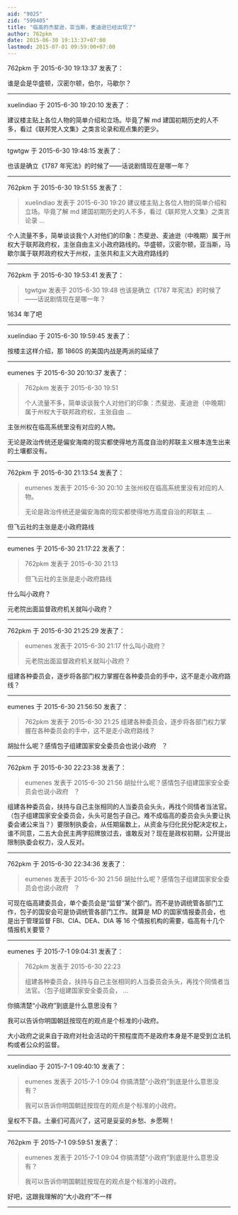 ```yaml
---
aid: "9025"
zid: "599405"
title: "临高的杰斐逊，亚当斯，麦迪逊已经出现了"
author: 762pkm
date: 2015-06-30 19:13:37+07:00
lastmod: 2015-07-01 09:59:00+07:00
---
```


762pkm 于 2015-6-30 19:13:37 发表了：

谁是会是华盛顿，汉密尔顿，伯尔，马歇尔？

---

xuelindiao 于 2015-6-30 19:20:10 发表了：

建议楼主贴上各位人物的简单介绍和立场。毕竟了解 md 建国初期历史的人不多，看过《联邦党人文集》之类言论录和观点集的更少。

---

tgwtgw 于 2015-6-30 19:48:15 发表了：

也该是确立《1787 年宪法》的时候了——话说剧情现在是哪一年？

---

762pkm 于 2015-6-30 19:51:55 发表了：

> xuelindiao 发表于 2015-6-30 19:20 建议楼主贴上各位人物的简单介绍和立场。毕竟了解 md 建国初期历史的人不多，看过《联邦党人文集》之类言论录 ...

个人流量不多，简单谈谈我个人对他们的印象：杰斐逊、麦迪逊（中晚期）属于州权大于联邦政府权，主张自由主义小政府路线的。华盛顿，汉密尔顿，亚当斯，马歇尔属于联邦政府权大于州权，主张共和主义大政府路线的

---

762pkm 于 2015-6-30 19:53:41 发表了：

> tgwtgw 发表于 2015-6-30 19:48 也该是确立《1787 年宪法》的时候了——话说剧情现在是哪一年？

1634 年了吧

---

xuelindiao 于 2015-6-30 19:59:45 发表了：

按楼主这样介绍，那 1860S 的美国内战是两派的延续了

---

eumenes 于 2015-6-30 20:10:37 发表了：

> 762pkm 发表于 2015-6-30 19:51
>
> 个人流量不多，简单谈谈我个人对他们的印象：杰斐逊、麦迪逊（中晚期）属于州权大于联邦政府权，主张自由 ...

主张州权在临高系统里没有对应的人物。

无论是政治传统还是偏安海南的现实都使得地方高度自治的邦联主义根本连生出来的土壤都没有。

---

762pkm 于 2015-6-30 21:13:54 发表了：

> eumenes 发表于 2015-6-30 20:10 主张州权在临高系统里没有对应的人物。
>
> 无论是政治传统还是偏安海南的现实都使得地方高度自治的邦联主 ...

但飞云社的主张是走小政府路线

---

eumenes 于 2015-6-30 21:17:22 发表了：

> 762pkm 发表于 2015-6-30 21:13
>
> 但飞云社的主张是走小政府路线

什么叫小政府？

元老院出面监督政府机关就叫小政府？

---

762pkm 于 2015-6-30 21:25:29 发表了：

> eumenes 发表于 2015-6-30 21:17 什么叫小政府？
>
> 元老院出面监督政府机关就叫小政府？

组建各种委员会，逐步将各部门权力掌握在各种委员会的手中，这不是走小政府路线？

---

eumenes 于 2015-6-30 21:56:50 发表了：

> 762pkm 发表于 2015-6-30 21:25 组建各种委员会，逐步将各部门权力掌握在各种委员会的手中，这不是走小政府路线？

胡扯什么呢？感情包子组建国家安全委员会也说小政府   ？

---

762pkm 于 2015-6-30 22:23:38 发表了：

> eumenes 发表于 2015-6-30 21:56 胡扯什么呢？感情包子组建国家安全委员会也说小政府   ？

组建各种委员会，扶持与自己主张相同的人当委员会头头，再找个同情者当法官。（包子组建国家安全委员会，头头可是包子自己。难不成临高的委员会头头要让执委会诸公来当？）要限制执委会，从任期届数上，从资金与归化民分配决定权上，谁不同意，二五大会民主两字招牌放过去，谁敢反对？现在是政权初期，公开提出限制执委会权力，没人反对。

---

762pkm 于 2015-6-30 22:34:36 发表了：

> eumenes 发表于 2015-6-30 21:56 胡扯什么呢？感情包子组建国家安全委员会也说小政府   ？

可现在临高建委员会，单个委员会是“监督”某个部门。而不是协调统管各部门工作，包子的国安会可是协调统管各部门工作。就算是 MD 的国家情报委员会，也是出于管理监督 FBI、CIA、DEA、DIA 等 16 个情报机构的需要，临高有十几个情报机关要管？

---

eumenes 于 2015-7-1 09:04:31 发表了：

> 762pkm 发表于 2015-6-30 22:23
>
> 组建各种委员会，扶持与自己主张相同的人当委员会头头，再找个同情者当法官。（包子组建国家安全委员会， ...

你搞清楚“小政府”到底是什么意思没有？

我可以告诉你明国朝廷按现在的观点是个标准的小政府。

大小政府之说来自于政府对社会活动的干预程度而不是政府本身是不是受到立法机构或者公众的监督。

---

xuelindiao 于 2015-7-1 09:40:10 发表了：

> eumenes 发表于 2015-7-1 09:04 你搞清楚“小政府”到底是什么意思没有？
>
> 我可以告诉你明国朝廷按现在的观点是个标准的小政府。

皇权不下县。土豪们可高兴了，这可是妥妥的乡愁、乡愿啊！

---

762pkm 于 2015-7-1 09:59:51 发表了：

> eumenes 发表于 2015-7-1 09:04 你搞清楚“小政府”到底是什么意思没有？
>
> 我可以告诉你明国朝廷按现在的观点是个标准的小政府。

好吧，这跟我理解的“大小政府”不一样

---
